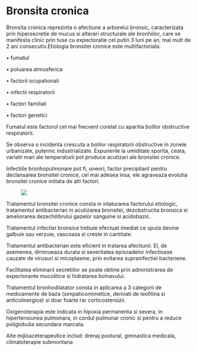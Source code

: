 
# Bronsita cronica

Bronsita cronica reprezinta o afectiune a arborelui bronsic, caracterizata prin hipersecretie de mucus si alterari structurale ale bronhiilor, care se manifesta clinic prin tuse cu expectoratie cel putin 3 luni pe an, mai mult de 2 ani consecutiv.Etiologia bronsitei cronice este multifactoriala:

•  fumatul

•  poluarea atmosferica

•  factorii ocupationali

•  infectii respiratorii

•  factori familiali

•  factori genetici

Fumatul este factorul cel mai frecvent corelat cu aparitia bolilor obstructive respiratorii.

Se observa o incidenta crescuta a bolilor respiratorii obstructive in zonele urbanizate, puternic industrializate. Expunerile la umiditate sporita, ceata, variatii mari ale temperaturii pot produce acutizari ale bronsitei cronice.

Infectiile bronhopulmonare pot fi, uneori, factor precipitant pentru declansarea bronsitei cronice, cel mai adesea insa, ele agraveaza evolutia bronsitei cronice initiata de alti factori.
<figure class="left"><img src='http://www.romedic.ro/uploadart/boli/3002.jpg' /></figure>

Tratamentul bronsitei cronice consta in inlaturarea factorului etiologic, tratamentul antibacterian in acutizarea bronsitei, dezobstructia bronsica si ameliorarea dezechilibrului gazelor sanguine si acidobazic.

Tratamentul infectiei bronsice trebuie efectuat imediat ce sputa devine galbuie sau verzuie, vascoasa si creste in cantitate.

Tratamentul antibacterian este eficient in tratarea afectiunii. El, de asemenea, diminueaza durata si severitatea episoadelor infectioase cauzate de virusuri si micoplasme, prin evitarea suprainfectiei bacteriene.

Facilitatea eliminarii secretiilor se poate obtine prin administrarea de expectorante mucolitice si hidratarea bolnavului.

Tratamentul bronhodilatator consta in aplicarea a 3 categorii de medicamente de baza (simpaticomimetice, derivati de teofilina si anticolinergice) si doar foarte rar corticosteroizii.

Oxigenoterapia este indicata in hipoxia permanenta si severa, in hipertensiunea pulmonara, in cordul pulmonar cronic si pentru a reduce poliglobulia secundara marcata.

Alte mijloaceterapeutice includ: drenaj postural, gimnastica medicala, climatoterapie submontana
  
